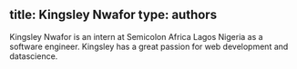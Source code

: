 title: Kingsley Nwafor
type: authors
---
Kingsley Nwafor is an intern at Semicolon Africa Lagos Nigeria as a software engineer. Kingsley has a great passion for web development and datascience.
